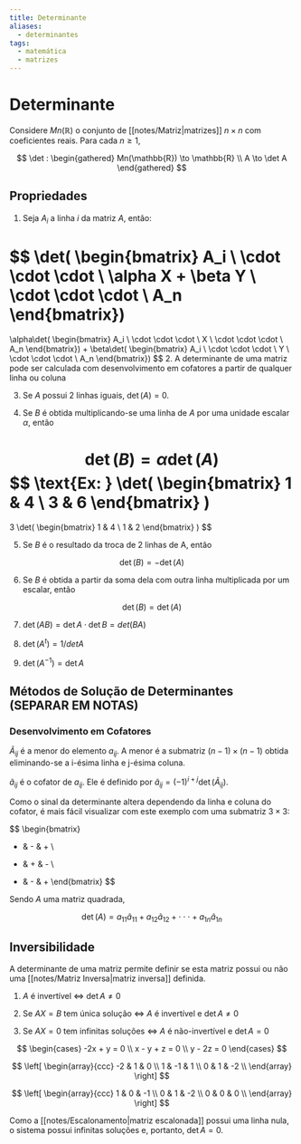 ```yaml
---
title: Determinante
aliases:
  - determinantes
tags:
  - matemática
  - matrizes
---
```

# Determinante

Considere $Mn(\mathbb{R})$ o conjunto de [[notes/Matriz|matrizes]] $n \times n$ com coeficientes reais. Para cada $n \geq 1$,

$$
\det : 
\begin{gathered}
Mn(\mathbb{R}) \to \mathbb{R} \\
A \to \det A
\end{gathered}
$$

## Propriedades

1. Seja $A_i$ a linha $i$ da matriz $A$, então:

$$
\det(
\begin{bmatrix}
A_i \\
\cdot \cdot \cdot \\
\alpha X + \beta Y \\
\cdot \cdot \cdot \\
A_n
\end{bmatrix})
=
\alpha\det(
\begin{bmatrix}
A_i \\
\cdot \cdot \cdot \\
X \\
\cdot \cdot \cdot \\
A_n
\end{bmatrix})
+
\beta\det(
\begin{bmatrix}
A_i \\
\cdot \cdot \cdot \\
Y \\
\cdot \cdot \cdot \\
A_n
\end{bmatrix})
$$
2. A determinante de uma matriz pode ser calculada com desenvolvimento em cofatores a partir de qualquer linha ou coluna

3. Se $A$ possui 2 linhas iguais, $\det(A) = 0$.

4. Se $B$ é obtida multiplicando-se uma linha de $A$ por uma unidade escalar $\alpha$, então

$$
\det(B) = \alpha \det(A)
$$
$$
\text{Ex: } \det(
\begin{bmatrix}
1 & 4 \\
3 & 6
\end{bmatrix}
)
=
3 \det(
\begin{bmatrix}
1 & 4 \\
1 & 2
\end{bmatrix}
)
$$

5. Se $B$ é o resultado da troca de 2 linhas de A, então

$$
\det(B) = -\det(A)
$$

6. Se $B$ é obtida a partir da soma dela com outra linha multiplicada por um escalar, então

$$
\det(B) = \det(A)
$$

7. $\det(AB) = \det A \cdot \det B = det(BA)$

8. $\det(A^t) = 1/det A$

9. $\det(A^{-1}) = \det A$

## Métodos de Solução de Determinantes (SEPARAR EM NOTAS)

### Desenvolvimento em Cofatores

$Ã_{ij}$ é a menor do elemento $a_{ij}$. A menor é a submatriz $(n-1) \times (n-1)$ obtida eliminando-se a i-ésima linha e j-ésima coluna.

$ã_{ij}$ é o cofator de $a_{ij}$. Ele é definido por $ã_{ij} = (-1)^{i+j} \det (Ã_{ij})$.

Como o sinal da determinante altera dependendo da linha e coluna do cofator, é mais fácil visualizar com este exemplo com uma submatriz $3 \times 3$:

$$
\begin{bmatrix}
+ & - & + \\
- & + & - \\
+ & - & +
\end{bmatrix}
$$

Sendo $A$ uma matriz quadrada,

$$
\det(A) = a_{11}ã_{11} + a_{12}ã_{12} + \cdot \cdot \cdot + a_{1n}â_{1n}
$$


## Inversibilidade

A determinante de uma matriz permite definir se esta matriz possui ou não uma [[notes/Matriz Inversa|matriz inversa]] definida.

1. $A$ é invertível $\iff$ $\det A \neq 0$

2. Se $AX = B$ tem única solução $\iff$ $A$ é invertível e $\det A \neq 0$

3. Se $AX = 0$ tem infinitas soluções $\iff$ $A$ é não-invertível e $\det A = 0$

$$
\begin{cases}
-2x + y = 0 \\
x - y + z = 0 \\
y - 2z = 0
\end{cases}
$$

$$
\left[
\begin{array}{ccc}
-2 & 1 & 0 \\
1 & -1 & 1 \\
0 & 1 & -2  \\
\end{array}
\right]
$$

$$
\left[
\begin{array}{ccc}
1 & 0 & -1 \\
0 & 1 & -2 \\
0 & 0 & 0  \\
\end{array}
\right]
$$

Como a [[notes/Escalonamento|matriz escalonada]] possui uma linha nula, o sistema possui infinitas soluções e, portanto, $\det A = 0$.

